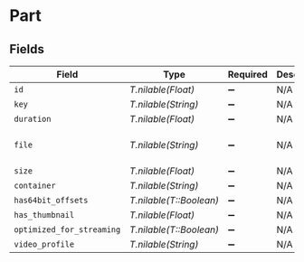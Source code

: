 # Part


## Fields

| Field                                                                                           | Type                                                                                            | Required                                                                                        | Description                                                                                     | Example                                                                                         |
| ----------------------------------------------------------------------------------------------- | ----------------------------------------------------------------------------------------------- | ----------------------------------------------------------------------------------------------- | ----------------------------------------------------------------------------------------------- | ----------------------------------------------------------------------------------------------- |
| `id`                                                                                            | *T.nilable(Float)*                                                                              | :heavy_minus_sign:                                                                              | N/A                                                                                             | 120353                                                                                          |
| `key`                                                                                           | *T.nilable(String)*                                                                             | :heavy_minus_sign:                                                                              | N/A                                                                                             | /library/parts/120353/1681803203/file.mp4                                                       |
| `duration`                                                                                      | *T.nilable(Float)*                                                                              | :heavy_minus_sign:                                                                              | N/A                                                                                             | 7474422                                                                                         |
| `file`                                                                                          | *T.nilable(String)*                                                                             | :heavy_minus_sign:                                                                              | N/A                                                                                             | /movies/Ant-Man and the Wasp Quantumania (2023)/Ant-Man.and.the.Wasp.Quantumania.2023.1080p.mp4 |
| `size`                                                                                          | *T.nilable(Float)*                                                                              | :heavy_minus_sign:                                                                              | N/A                                                                                             | 3395307162                                                                                      |
| `container`                                                                                     | *T.nilable(String)*                                                                             | :heavy_minus_sign:                                                                              | N/A                                                                                             | mp4                                                                                             |
| `has64bit_offsets`                                                                              | *T.nilable(T::Boolean)*                                                                         | :heavy_minus_sign:                                                                              | N/A                                                                                             |                                                                                                 |
| `has_thumbnail`                                                                                 | *T.nilable(Float)*                                                                              | :heavy_minus_sign:                                                                              | N/A                                                                                             | 1                                                                                               |
| `optimized_for_streaming`                                                                       | *T.nilable(T::Boolean)*                                                                         | :heavy_minus_sign:                                                                              | N/A                                                                                             |                                                                                                 |
| `video_profile`                                                                                 | *T.nilable(String)*                                                                             | :heavy_minus_sign:                                                                              | N/A                                                                                             | high                                                                                            |
